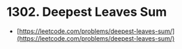 # 1302. Deepest Leaves Sum

- [https://leetcode.com/problems/deepest-leaves-sum/](https://leetcode.com/problems/deepest-leaves-sum/)
